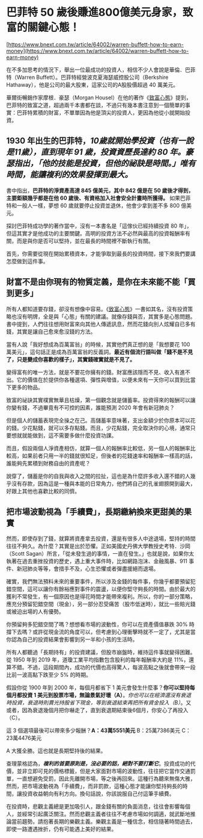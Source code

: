 # 巴菲特 50 歲後賺進800億美元身家，致富的關鍵心態！

[https://www.bnext.com.tw/article/64002/warren-buffett-how-to-earn-money](https://www.bnext.com.tw/article/64002/warren-buffett-how-to-earn-money)

在不多加思考的情況下，舉出一位最成功的投資人，相信不少人會說是華倫．巴菲特（Warren Buffett）。巴菲特經營波克夏海瑟威控股公司（Berkshire Hathaway），他是公司的最大股東，這家公司的A股股價超過 40 萬美元。

華爾街暢銷作家摩根．豪瑟（Morgan Housel）在他的著作《[致富心態](https://www.books.com.tw/exep/assp.php/bnext/products/0010882259?utm_source=bnext&utm_medium=ap-books&utm_content=recommend&utm_campaign=ap-202107)》提到，巴菲特的致富之道，超過兩千本書都在談，不過只有幾本書注意到一個簡單的事實：巴菲特累積的財富，不單單因為他是頂尖的投資人，更因為他從小就開始投資。

## 1930 年出生的巴菲特，***10歲就開始學投資（也有一說是11歲），直到現年 91 歲，投資資歷長達約 80 年。豪瑟指出，「他的技能是投資，但他的祕訣是時間。」唯有時間，能讓複利的效果發揮到最大。***

書中指出，**巴菲特的淨資產高達 845 億美元，其中 842 億是在 50 歲後才得到，主要鉅額幾乎都是在他 60 歲後、有資格加入社會安全計畫時所獲得。** 如果巴菲特和一般人一樣，夢想 60 歲就要停止投資並退休，他會少拿到差不多 800 億美元。

探討巴菲特成功學的著作當中，沒有一本書名是「這傢伙已經持續投資 80 年」，但這其實才是他成功的主要關鍵。高明的投資方法不必然與最高的投資報酬率有關，而是與你是否可以堅持，並在最長的時間裡不斷執行有關。

首先，你需要從現在開始累積資本，才能爭取到最長的投資時間，接下來我們要講怎麼做到這件事。

## 財富不是由你現有的物質定義，是你在未來能不能「買到更多」

所有人都知道要存錢，卻沒有想像中容易。《[致富心態](https://www.books.com.tw/exep/assp.php/bnext/products/0010882259?utm_source=bnext&utm_medium=ap-books&utm_content=recommend&utm_campaign=ap-202107)》一書如其名，沒有投資策略也沒有明牌，全是與「心態」有關的建議。就像存錢與否，其實多是心態問題。書中提到，人們往往想用財富來向其他人傳遞訊息，然而花錢向別人炫耀自已多有錢，其實是讓自己愈來愈沒錢的方法。

當有人說「我好想成為百萬富翁」的時候，其實他們真正想的是「我想要花 100 萬美元」，這句話正是成為百萬富翁的反義詞。**最近有個流行語叫做「錢不是不見了，只是變成你喜歡的樣子」，其實錢確實就是不見了。**

變得富有的唯一方法，就是不要花你擁有的錢。財富應該隱而不見、收入有進不出。它的價值在於提供你各種選項、彈性與增值，以便未來有一天你可以買到比當下更多的物品。

致富的祕訣其實樸實無華且枯燥，第一個觀念就是儲蓄率。投資得來的報酬可以讓你變有錢，不過畢竟有不可控的因素，誰能預測 2020 年會有新冠肺炎？

但是個人的儲蓄表現完全操之在己。高儲蓄率意味著，支出金額少於你原本可以花的錢。少花點錢，就可以多存點錢。而且，少花點錢，完全取決你的心境，通常只要想就就能做到，這不需要多做什麼投資功課。

而且，假設兩個人淨資產相仿，就算一個人的報酬率比較低，另一個人的報酬率比較高，如果前者只用一半的錢就很知足，但後者的花錢速率和報酬率一樣高的話，誰能夠先累積到財務自由的資產呢？

說穿了，儲蓄是你的自我與收入之間的拉扯，這也是為什麼許多收入還不錯的人幾乎沒有存款，因為這是一種與本能的日常角力，他們將自己的孔雀翅膀開到最大，好跟上其他也喜歡比較的同儕。

## 把市場波動視為「手續費」，長期繳納換來更甜美的果實

然而，即使存到了錢，就算將資產拿去投資，還是有很多人中途退場，堅持的時間往往不夠久。為什麼？其實是出於恐懼。正如美國史丹佛大學教授史考特．沙岡（Scott Sagan）所言，「從未發生過的事情，一直在發生。」也就是說，如果你太執著在過去重挫投資的歷史，遇上重大事件時，比如網路泡沫、金融風暴、911 事件、新冠肺炎等等，會措手不及，心生恐懼或者彈盡援絕而退場。

確實，我們無法預料未來的重要事件，所以涉及金錢的每件事，你幾乎都要預留犯錯空間，這可以讓你有餘裕應對事件的震盪，以便你堅守夠長的時間。由於最大的獲利不常發生，有一個原因也是得花時間才能帶來複利。所以，你的一部分策略，應充分預留犯錯空間（現金），另一部分忍受痛苦（股市低迷時），就比一些賠光錢或被迫出場的人有優勢。

你預留夠多犯錯空間了嗎？想想看市場的波動性，你可以在資產價值暴跌 30% 時撐下去嗎？或許從現金流的角度可以，但考慮到心理衝擊時就不一定了，尤其是當你認為自己的投資結果會影響到另一半和小孩的生活時。

所有人都聽過「長期持有」的投資建議，但股市崩盤時，維持這件事就變得困難。從 1950 年到 2019 年，道瓊工業平均指數包含股利的每年報酬率大約是 11%，還算不錯。不過，這段期間內，成功的代價也高得驚人，每波高點之後就會帶來一段比前一波高點下跌至少 5% 的時期。

假設你從 1900 年到 2000 年，每個月都省下 1 美元會發生什麼事？**你可以堅持每個月都投資 1 美元到股票市場，無論景氣好壞（A）**。*你也可以在經濟還沒有衰退時投資，衰退時則賣光持股省下現金，等到衰退結束再把所有資金投入（B）*。又或者，因為衰退幾個月把你嚇走了，直到衰退期結束後6個月，你安心了再投入（C）。

這 3 個選項最後可以帶來多少報酬？**A：43萬5551美元**  B：25萬7386美元   C：23萬4476美元

A 大獲全勝。這也就是長期堅持後的結果。

查理蒙格認為，***複利的首要原則是，沒必要的話，絕對不要打斷它***。投資成功的代價，並非立即可見的價格標籤，但是大家面對市場的波動性，往往把它當作交通罰單，一直想避免受罰，因此先離開市場，等之後再回來。這種行為聽來無傷大雅，然而，把市場波動視為「手續費」，而非罰款，這種心態才能讓你堅持夠長的時間，讓投資收益朝向有利方向。換句話說，你該說服自己付這筆手續費。

在投資時，悲觀主義總是更加吸引人，跟金錢有關的負面消息，往往會影響每個人，並經常引起廣泛關注。然而悲觀主義者往往不考慮市場如何調適，就武斷地推論當前趨勢。請抱著長期的樂觀主義。樂觀主義是一種信念，相信隨著時間過去，即使一路遭遇挫折，仍有可能遇上美好的結果。